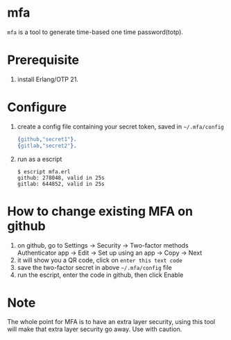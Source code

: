 # mfa

`mfa` is a tool to generate time-based one time password(totp).

# Prerequisite

1. install Erlang/OTP 21.

# Configure

1. create a config file containing your secret token, saved in `~/.mfa/config`
    ```erlang
    {github,"secret1"}.
    {gitlab,"secret2"}.
    ```
2. run as a escript
    ```
    $ escript mfa.erl
    github: 278048, valid in 25s
    gitlab: 644852, valid in 25s
    ```

# How to change existing MFA on github

1. on github, go to Settings -> Security -> Two-factor methods Authenticator app -> Edit -> Set up using an app -> Copy -> Next
2. it will show you a QR code, click on `enter this text code`
3. save the two-factor secret in above `~/.mfa/config` file
4. run the escript, enter the code in github, then click Enable

# Note

The whole point for MFA is to have an extra layer security, using this tool
will make that extra layer security go away. Use with caution.
